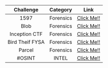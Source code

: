| Challenge | Category  | Link  |
| :-----: | :-: | :-: |
| 1597 | Forensics | [Click Me!!](https://github.com/a3X3k/Bi0s/tree/master/CTFs/RITSEC21/Forensics/1597) |
| Blob | Forensics | [Click Me!!](https://github.com/a3X3k/Bi0s/tree/master/CTFs/RITSEC21/Forensics/Blob) |
| Inception CTF | Forensics | [Click Me!!](https://github.com/a3X3k/Bi0s/tree/master/CTFs/RITSEC21/Forensics/InceptionCTF) |
| Bird Theif FYSA | Forensics | [Click Me!!](https://github.com/a3X3k/Bi0s/tree/master/CTFs/RITSEC21/Forensics/Bird%20Thief%20FYSA) |
| Parcel | Forensics | [Click Me!!](https://github.com/a3X3k/Bi0s/tree/master/CTFs/RITSEC21/Forensics/Parcel) |
| #OSINT | INTEL | [Click Me!!]() |

